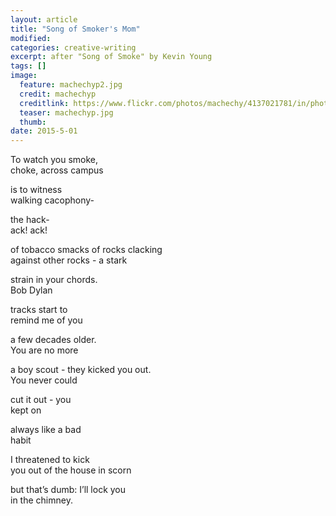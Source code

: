 ```yaml
---
layout: article
title: "Song of Smoker's Mom"
modified:
categories: creative-writing
excerpt: after "Song of Smoke" by Kevin Young
tags: []
image:
  feature: machechyp2.jpg
  credit: machechyp
  creditlink: https://www.flickr.com/photos/machechy/4137021781/in/photolist-7izjrK-63AA71-r6MSqF-rzpS47-6GR3nf-oNV8p8-6DGTPo-3hAMw2-aEKXbN-8UoJAp-6Fq7pU-5Tk4VE-2oSv2-bfhmF2-pZ55Qg-8yjLA1-pembtL-5jCQ2-bkmouH-5qtLDs-9K1Dfq-i78Pr-e1TJrt-dweoWV-5745Gh-dxX7eF-4Pd52D-5ep9Wg-kR8xCp-pYXzf7-4UCnWG-aGxCSK-7cPKhK-6EySKu-6gug44-8YjsGS-52raV1-91mt85-7Dg5Lj-6guoSz-7sWeWz-9hahjq-nJzdsA-4tqK8K-jykRUE-nt82zX-hPbyX-mZarc7-ny4911-3yrhsR
  teaser: machechyp.jpg
  thumb:
date: 2015-5-01
---
```

To watch you smoke,<br>
choke, across campus

is to witness<br>
walking cacophony-

the hack-<br>
ack!  ack!

of tobacco smacks of rocks clacking<br>
against other rocks - a stark

strain in your chords.<br>
Bob Dylan

tracks start to<br>
remind me of you

a few decades older.<br>
You are no more

a boy scout - they kicked you out.<br>
You never could

cut it out - you<br>
kept on

always like a bad<br>
habit

I threatened to kick<br>
you out of the house in scorn

but that’s dumb: I’ll lock you<br>
in the chimney.
